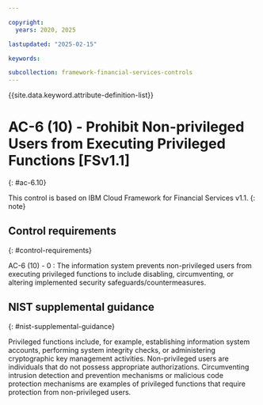```yaml
---

copyright:
  years: 2020, 2025

lastupdated: "2025-02-15"

keywords:

subcollection: framework-financial-services-controls
---
```


{{site.data.keyword.attribute-definition-list}}

               
# AC-6 (10) - Prohibit Non-privileged Users from Executing Privileged Functions [FSv1.1]
{: #ac-6.10}

This control is based on IBM Cloud Framework for Financial Services v1.1.
{: note}


## Control requirements
{: #control-requirements}

AC-6 (10) - 0
    : The information system prevents non-privileged users from executing privileged functions to include disabling, circumventing, or altering implemented security safeguards/countermeasures.

## NIST supplemental guidance
{: #nist-supplemental-guidance}

Privileged functions include, for example, establishing information system accounts, performing system integrity checks, or administering cryptographic key management activities. Non-privileged users are individuals that do not possess appropriate authorizations. Circumventing intrusion detection and prevention mechanisms or malicious code protection mechanisms are examples of privileged functions that require protection from non-privileged users.





